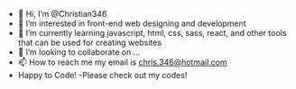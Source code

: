 - 👋 Hi, I’m @Christian346
- 👀 I’m interested in front-end web designing and development
- 🌱 I’m currently learning javascript, html, css, sass, react, and other tools that can be used for creating websites
- 💞️ I’m looking to collaborate on ...
- 📫 How to reach me  my email is chris.346@hotmail.com
- Happy to Code! 
-Please check out my codes!

<!---
Christian346/Christian346 is a ✨ special ✨ repository because its `README.md` (this file) appears on your GitHub profile.
You can click the Preview link to take a look at your changes.
--->
